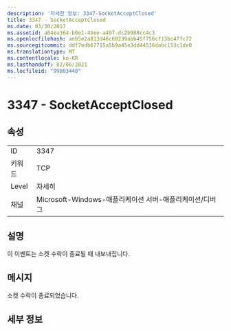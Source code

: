 ```yaml
---
description: '자세한 정보: 3347-SocketAcceptClosed'
title: 3347 - SocketAcceptClosed
ms.date: 03/30/2017
ms.assetid: a84ea364-b0e1-4bee-a497-dc2b988cc4c3
ms.openlocfilehash: aeb5e2a813d46c60239abb45f756cf13bc47fc72
ms.sourcegitcommit: ddf7edb67715a5b9a45e3dd44536dabc153c1de0
ms.translationtype: MT
ms.contentlocale: ko-KR
ms.lasthandoff: 02/06/2021
ms.locfileid: "99803440"
---
```

# <a name="3347---socketacceptclosed"></a>3347 - SocketAcceptClosed

## <a name="properties"></a>속성  
  
|||  
|-|-|  
|ID|3347|  
|키워드|TCP|  
|Level|자세히|  
|채널|Microsoft-Windows-애플리케이션 서버-애플리케이션/디버그|  
  
## <a name="description"></a>설명  

 이 이벤트는 소켓 수락이 종료될 때 내보내집니다.  
  
## <a name="message"></a>메시지  

 소켓 수락이 종료되었습니다.  
  
## <a name="details"></a>세부 정보
